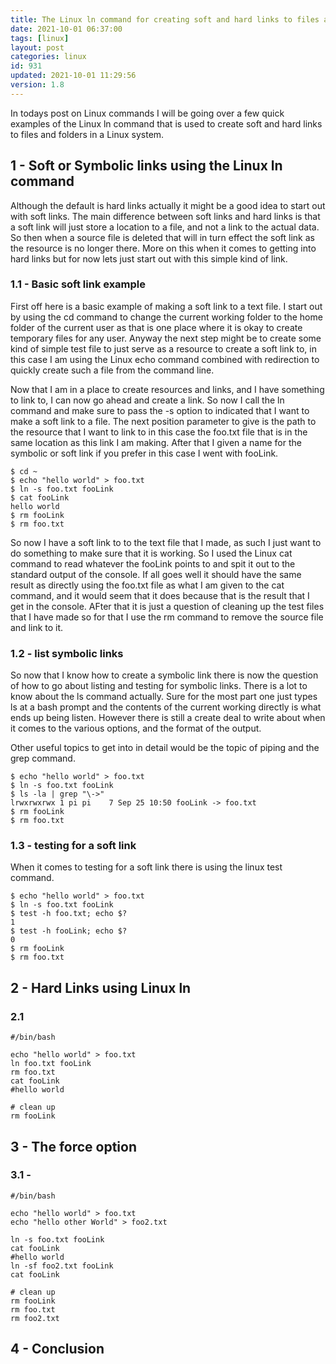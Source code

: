 ```yaml
---
title: The Linux ln command for creating soft and hard links to files and folders
date: 2021-10-01 06:37:00
tags: [linux]
layout: post
categories: linux
id: 931
updated: 2021-10-01 11:29:56
version: 1.8
---
```


In todays post on Linux commands I will be going over a few quick examples of the Linux ln command that is used to create soft and hard links to files and folders in a Linux system.

<!-- more -->

## 1 - Soft or Symbolic links using the Linux ln command

Although the default is hard links actually it might be a good idea to start out with soft links. The main difference between soft links and hard links is that a soft link will just store a location to a file, and not a link to the actual data. So then when a source file is deleted that will in turn effect the soft link as the resource is no longer there. More on this when it comes to getting into hard links but for now lets just start out with this simple kind of link.

### 1.1 - Basic soft link example

First off here is a basic example of making a soft link to a text file. I start out by using the cd command to change the current working folder to the home folder of the current user as that is one place where it is okay to create temporary files for any user. Anyway the next step might be to create some kind of simple test file to just serve as a resource to create a soft link to, in this case I am using the Linux echo command combined with redirection to quickly create such a file from the command line.

Now that I am in a place to create resources and links, and I have something to link to, I can now go ahead and create a link. So now I call the ln command and make sure to pass the -s option to indicated that I want to make a soft link to a file. The next position parameter to give is the path to the resource that I want to link to in this case the foo.txt file that is in the same location as this link I am making. After that I given a name for the symbolic or soft link if you prefer in this case I went with fooLink.

```
$ cd ~
$ echo "hello world" > foo.txt
$ ln -s foo.txt fooLink
$ cat fooLink
hello world
$ rm fooLink
$ rm foo.txt
```

So now I have a soft link to to the text file that I made, as such I just want to do something to make sure that it is working. So I used the Linux cat command to read whatever the fooLink points to and spit it out to the standard output of the console. If all goes well it should have the same result as directly using the foo.txt file as what I am given to the cat command, and it would seem that it does because that is the result that I get in the console. AFter that it is just a question of cleaning up the test files that I have made so for that I use the rm command to remove the source file and link to it.

### 1.2 - list symbolic links

So now that I know how to create a symbolic link there is now the question of how to go about listing and testing for symbolic links. There is a lot to know about the ls command actually. Sure for the most part one just types ls at  a bash prompt and the contents of the current working directly is what ends up being listen. However there is still a create deal to write about when it comes to the various options, and the format of the output.

Other useful topics to get into in detail would be the topic of piping and the grep command.

```
$ echo "hello world" > foo.txt
$ ln -s foo.txt fooLink
$ ls -la | grep "\->"
lrwxrwxrwx 1 pi pi    7 Sep 25 10:50 fooLink -> foo.txt
$ rm fooLink
$ rm foo.txt
```

### 1.3 - testing for a soft link

When it comes to testing for a soft link there is using the linux test command.

```
$ echo "hello world" > foo.txt
$ ln -s foo.txt fooLink
$ test -h foo.txt; echo $?
1
$ test -h fooLink; echo $?
0
$ rm fooLink
$ rm foo.txt
```

## 2 - Hard Links using Linux ln

### 2.1

```
#/bin/bash
 
echo "hello world" > foo.txt
ln foo.txt fooLink
rm foo.txt
cat fooLink
#hello world
 
# clean up
rm fooLink
```

## 3 - The force option

### 3.1 -

```
#/bin/bash
 
echo "hello world" > foo.txt
echo "hello other World" > foo2.txt
 
ln -s foo.txt fooLink
cat fooLink
#hello world
ln -sf foo2.txt fooLink
cat fooLink
 
# clean up
rm fooLink
rm foo.txt
rm foo2.txt
```

## 4 - Conclusion

